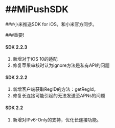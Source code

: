 ##MiPushSDK
============
###小米推送SDK for iOS，和小米官方同步。

###重要!

#### SDK 2.2.3
1. 新增对于iOS 10的适配
2. 修复苹果审核时认为ignore方法是私有API的问题

#### SDK 2.2.2
1. 新增客户端获取RegID的方法：getRegId。
2. 修复长连接可能引起的无法发送至APNs的问题

#### SDK 2.2
1. 新增对IPv6-Only的支持，优化长连接功能。


